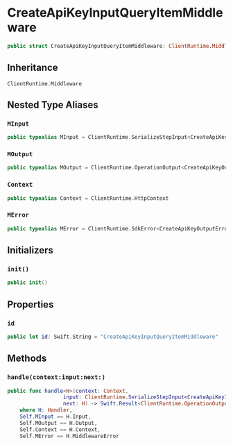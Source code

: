 # CreateApiKeyInputQueryItemMiddleware

``` swift
public struct CreateApiKeyInputQueryItemMiddleware: ClientRuntime.Middleware 
```

## Inheritance

`ClientRuntime.Middleware`

## Nested Type Aliases

### `MInput`

``` swift
public typealias MInput = ClientRuntime.SerializeStepInput<CreateApiKeyInput>
```

### `MOutput`

``` swift
public typealias MOutput = ClientRuntime.OperationOutput<CreateApiKeyOutputResponse>
```

### `Context`

``` swift
public typealias Context = ClientRuntime.HttpContext
```

### `MError`

``` swift
public typealias MError = ClientRuntime.SdkError<CreateApiKeyOutputError>
```

## Initializers

### `init()`

``` swift
public init() 
```

## Properties

### `id`

``` swift
public let id: Swift.String = "CreateApiKeyInputQueryItemMiddleware"
```

## Methods

### `handle(context:input:next:)`

``` swift
public func handle<H>(context: Context,
                  input: ClientRuntime.SerializeStepInput<CreateApiKeyInput>,
                  next: H) -> Swift.Result<ClientRuntime.OperationOutput<CreateApiKeyOutputResponse>, MError>
    where H: Handler,
    Self.MInput == H.Input,
    Self.MOutput == H.Output,
    Self.Context == H.Context,
    Self.MError == H.MiddlewareError
```
